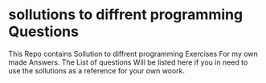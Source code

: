 # sollutions to diffrent programming Questions
This Repo contains Sollution to diffrent programming Exercises 
For my own made  Answers. 
The List of questions Will be listed here if you in need to use the sollutions as a reference for your own woork. 